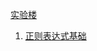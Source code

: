 [实验楼](https://www.shiyanlou.com)

1. [正则表达式基础](https://github.com/hezhizhen/Personal-Promotion/tree/master/Shiyanlou/RegularExpressionBasics)

